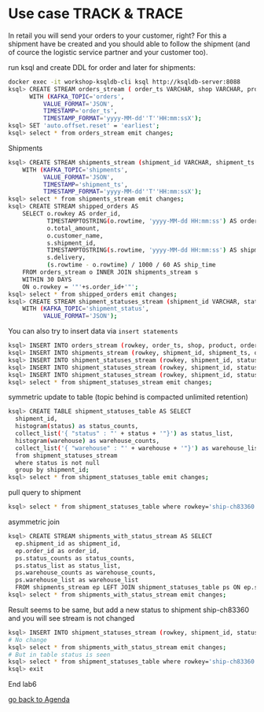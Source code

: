 # Use case TRACK & TRACE
In retail you will send your orders to your customer, right? For this a shipment have be created and you should able to follow the shipment (and of cource the logistic service partner and your customer too).

run ksql and create DDL for order and later for shipments:
```bash
docker exec -it workshop-ksqldb-cli ksql http://ksqldb-server:8088
ksql> CREATE STREAM orders_stream ( order_ts VARCHAR, shop VARCHAR, product VARCHAR, order_placed VARCHAR, total_amount DOUBLE, customer_name VARCHAR)
      WITH (KAFKA_TOPIC='orders',
          VALUE_FORMAT='JSON',
          TIMESTAMP='order_ts',
          TIMESTAMP_FORMAT='yyyy-MM-dd''T''HH:mm:ssX');
ksql> SET 'auto.offset.reset' = 'earliest';
ksql> select * from orders_stream emit changes;
```
Shipments
```bash
ksql> CREATE STREAM shipments_stream (shipment_id VARCHAR, shipment_ts VARCHAR, order_id VARCHAR, delivery VARCHAR)
    WITH (KAFKA_TOPIC='shipments',
          VALUE_FORMAT='JSON',
          TIMESTAMP='shipment_ts',
          TIMESTAMP_FORMAT='yyyy-MM-dd''T''HH:mm:ssX');  
ksql> select * from shipments_stream emit changes;
ksql> CREATE STREAM shipped_orders AS
    SELECT o.rowkey AS order_id,
           TIMESTAMPTOSTRING(o.rowtime, 'yyyy-MM-dd HH:mm:ss') AS order_ts,
           o.total_amount,
           o.customer_name,
           s.shipment_id,
           TIMESTAMPTOSTRING(s.rowtime, 'yyyy-MM-dd HH:mm:ss') AS shipment_ts,
           s.delivery, 
           (s.rowtime - o.rowtime) / 1000 / 60 AS ship_time
    FROM orders_stream o INNER JOIN shipments_stream s
    WITHIN 30 DAYS
    ON o.rowkey = '"'+s.order_id+'"';
ksql> select * from shipped_orders emit changes;
ksql> CREATE STREAM shipment_statuses_stream (shipment_id VARCHAR, status VARCHAR, warehouse VARCHAR)
    WITH (KAFKA_TOPIC='shipment_status',
          VALUE_FORMAT='JSON');
```
You can also try to insert data via `insert statements`
```bash
ksql> INSERT INTO orders_stream (rowkey, order_ts, shop, product, order_placed, total_amount, customer_name) VALUES ('"10"', '2019-03-29T06:01:18Z', 'Otto', 'iPhoneX','Berlin', 133548.84, 'Mark Mustermann');
ksql> INSERT INTO shipments_stream (rowkey, shipment_id, shipment_ts, order_id, delivery) VALUES ('"ship-ch83360"','ship-ch83360', '2019-03-31T18:13:39Z', '10', 'UPS');
ksql> INSERT INTO shipment_statuses_stream (rowkey, shipment_id, status, warehouse) VALUES ('"ship-ch83360"','ship-ch83360', 'in delivery', 'BERLIN');
ksql> INSERT INTO shipment_statuses_stream (rowkey, shipment_id, status, warehouse) VALUES ('"ship-ch83360"','ship-ch83360', 'in delivery', 'FRANKFURT');
ksql> INSERT INTO shipment_statuses_stream (rowkey, shipment_id, status, warehouse) VALUES ('"ship-ch83360"','ship-ch83360', 'delivered', '@customer');
ksql> select * from shipment_statuses_stream emit changes;
```
symmetric update to table (topic behind is compacted unlimited retention)
```bash
ksql> CREATE TABLE shipment_statuses_table AS SELECT
  shipment_id,
  histogram(status) as status_counts,
  collect_list('{ "status" : "' + status + '"}') as status_list,
  histogram(warehouse) as warehouse_counts,
  collect_list('{ "warehouse" : "' + warehouse + '"}') as warehouse_list
  from shipment_statuses_stream
  where status is not null
  group by shipment_id;
ksql> select * from shipment_statuses_table emit changes;
```
pull query to shipment
```bash
ksql> select * from shipment_statuses_table where rowkey='ship-ch83360';
```
asymmetric join
```bash
ksql> CREATE STREAM shipments_with_status_stream AS SELECT
  ep.shipment_id as shipment_id,
  ep.order_id as order_id,
  ps.status_counts as status_counts,
  ps.status_list as status_list,
  ps.warehouse_counts as warehouse_counts,
  ps.warehouse_list as warehouse_list
  FROM shipments_stream ep LEFT JOIN shipment_statuses_table ps ON ep.shipment_id = ps.shipment_id ;
ksql> select * from shipments_with_status_stream emit changes;
```
Result seems to be same, but add a new status to shipment ship-ch83360 and you will see stream is not changed
```bash
ksql> INSERT INTO shipment_statuses_stream (rowkey, shipment_id, status, warehouse) VALUES ('"ship-ch83360"','ship-ch83360', 'post-update', '@attendee');
# No change
ksql> select * from shipments_with_status_stream emit changes;
# But in table status is seen
ksql> select * from shipment_statuses_table where rowkey='ship-ch83360';
ksql> exit
````
End lab6

[go back to Agenda](https://github.com/ora0600/confluent-ksqldb-hands-on-workshop/blob/master/README.md#hands-on-agenda-and-labs)
